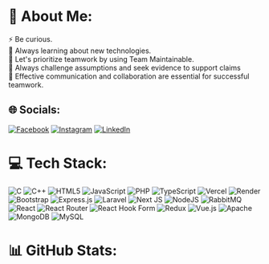 # 💫 About Me:
⚡ Be curious.<br>🌱 Always learning about new technologies.<br>💬 Let's prioritize teamwork by using Team Maintainable.<br>🤝 Always challenge assumptions and seek evidence to support claims<br>👯 Effective communication and collaboration are essential for successful teamwork.


## 🌐 Socials:
[![Facebook](https://img.shields.io/badge/Facebook-%231877F2.svg?logo=Facebook&logoColor=white)](https://facebook.com/https://www.facebook.com/bokhtiar172/) [![Instagram](https://img.shields.io/badge/Instagram-%23E4405F.svg?logo=Instagram&logoColor=white)](https://instagram.com/https://www.instagram.com/bokhtiar_tushar/) [![LinkedIn](https://img.shields.io/badge/LinkedIn-%230077B5.svg?logo=linkedin&logoColor=white)](https://linkedin.com/in/https://www.linkedin.com/in/bokhtiarswe/) 

# 💻 Tech Stack:
![C](https://img.shields.io/badge/c-%2300599C.svg?style=for-the-badge&logo=c&logoColor=white) ![C++](https://img.shields.io/badge/c++-%2300599C.svg?style=for-the-badge&logo=c%2B%2B&logoColor=white) ![HTML5](https://img.shields.io/badge/html5-%23E34F26.svg?style=for-the-badge&logo=html5&logoColor=white) ![JavaScript](https://img.shields.io/badge/javascript-%23323330.svg?style=for-the-badge&logo=javascript&logoColor=%23F7DF1E) ![PHP](https://img.shields.io/badge/php-%23777BB4.svg?style=for-the-badge&logo=php&logoColor=white) ![TypeScript](https://img.shields.io/badge/typescript-%23007ACC.svg?style=for-the-badge&logo=typescript&logoColor=white) ![Vercel](https://img.shields.io/badge/vercel-%23000000.svg?style=for-the-badge&logo=vercel&logoColor=white) ![Render](https://img.shields.io/badge/Render-%46E3B7.svg?style=for-the-badge&logo=render&logoColor=white) ![Bootstrap](https://img.shields.io/badge/bootstrap-%238511FA.svg?style=for-the-badge&logo=bootstrap&logoColor=white) ![Express.js](https://img.shields.io/badge/express.js-%23404d59.svg?style=for-the-badge&logo=express&logoColor=%2361DAFB) ![Laravel](https://img.shields.io/badge/laravel-%23FF2D20.svg?style=for-the-badge&logo=laravel&logoColor=white) ![Next JS](https://img.shields.io/badge/Next-black?style=for-the-badge&logo=next.js&logoColor=white) ![NodeJS](https://img.shields.io/badge/node.js-6DA55F?style=for-the-badge&logo=node.js&logoColor=white) ![RabbitMQ](https://img.shields.io/badge/rabbitmq-FF6600?style=for-the-badge&logo=rabbitmq&logoColor=white) ![React](https://img.shields.io/badge/react-%2320232a.svg?style=for-the-badge&logo=react&logoColor=%2361DAFB) ![React Router](https://img.shields.io/badge/React_Router-CA4245?style=for-the-badge&logo=react-router&logoColor=white) ![React Hook Form](https://img.shields.io/badge/React%20Hook%20Form-%23EC5990.svg?style=for-the-badge&logo=reacthookform&logoColor=white) ![Redux](https://img.shields.io/badge/redux-%23593d88.svg?style=for-the-badge&logo=redux&logoColor=white) ![Vue.js](https://img.shields.io/badge/vue.js-%2335495e.svg?style=for-the-badge&logo=vuedotjs&logoColor=%234FC08D) ![Apache](https://img.shields.io/badge/apache-%23D42029.svg?style=for-the-badge&logo=apache&logoColor=white) ![MongoDB](https://img.shields.io/badge/MongoDB-%234ea94b.svg?style=for-the-badge&logo=mongodb&logoColor=white) ![MySQL](https://img.shields.io/badge/mysql-%2300000f.svg?style=for-the-badge&logo=mysql&logoColor=white)
# 📊 GitHub Stats:
<p dir="auto"><a target="_blank" rel="noopener noreferrer nofollow" href="https://camo.githubusercontent.com/d4498cff3af4f13f629306c16f16938cbff8da73ba5a3d09257e67de6f584a09/68747470733a2f2f6769746875622d726561646d652d73746174732e76657263656c2e6170702f6170693f757365726e616d653d6e617a6d756c353370267468656d653d626c75652d677265656e26686964655f626f726465723d66616c736526696e636c7564655f616c6c5f636f6d6d6974733d66616c736526636f756e745f707269766174653d74727565"><img src="https://camo.githubusercontent.com/d4498cff3af4f13f629306c16f16938cbff8da73ba5a3d09257e67de6f584a09/68747470733a2f2f6769746875622d726561646d652d73746174732e76657263656c2e6170702f6170693f757365726e616d653d6e617a6d756c353370267468656d653d626c75652d677265656e26686964655f626f726465723d66616c736526696e636c7564655f616c6c5f636f6d6d6974733d66616c736526636f756e745f707269766174653d74727565" alt="" data-canonical-src="https://github-readme-stats.vercel.app/api?username=Bokhtiar&amp;theme=blue-green&amp;hide_border=false&amp;include_all_commits=false&amp;count_private=true" style="max-width: 100%;"></a><br>
<a target="_blank" rel="noopener noreferrer nofollow" href="https://camo.githubusercontent.com/8e919a2b18f76e0565da4eb79cbcafe7c845240e453827df67c1ccebb3378355/68747470733a2f2f6769746875622d726561646d652d73747265616b2d73746174732e6865726f6b756170702e636f6d2f3f757365723d6e617a6d756c353370267468656d653d626c75652d677265656e26686964655f626f726465723d66616c7365"><img src="https://camo.githubusercontent.com/8e919a2b18f76e0565da4eb79cbcafe7c845240e453827df67c1ccebb3378355/68747470733a2f2f6769746875622d726561646d652d73747265616b2d73746174732e6865726f6b756170702e636f6d2f3f757365723d6e617a6d756c353370267468656d653d626c75652d677265656e26686964655f626f726465723d66616c7365" alt="" data-canonical-src="https://github-readme-streak-stats.herokuapp.com/?user=bokhtiar;theme=blue-green&amp;hide_border=false" style="max-width: 100%;"></a><br>
<a target="_blank" rel="noopener noreferrer nofollow" href="https://camo.githubusercontent.com/8855025556860d8c57497881e8b0fdeb143acd9a4517389ad75f328eed5ab12c/68747470733a2f2f6769746875622d726561646d652d73746174732e76657263656c2e6170702f6170692f746f702d6c616e67732f3f757365726e616d653d6e617a6d756c353370267468656d653d626c75652d677265656e26686964655f626f726465723d66616c736526696e636c7564655f616c6c5f636f6d6d6974733d66616c736526636f756e745f707269766174653d74727565266c61796f75743d636f6d70616374"><img src="https://camo.githubusercontent.com/8855025556860d8c57497881e8b0fdeb143acd9a4517389ad75f328eed5ab12c/68747470733a2f2f6769746875622d726561646d652d73746174732e76657263656c2e6170702f6170692f746f702d6c616e67732f3f757365726e616d653d6e617a6d756c353370267468656d653d626c75652d677265656e26686964655f626f726465723d66616c736526696e636c7564655f616c6c5f636f6d6d6974733d66616c736526636f756e745f707269766174653d74727565266c61796f75743d636f6d70616374" alt="" data-canonical-src="https://github-readme-stats.vercel.app/api/top-langs/?username=Bokhtiar;theme=blue-green&amp;hide_border=false&amp;include_all_commits=false&amp;count_private=true&amp;layout=compact" style="max-width: 100%;"></a></p>
